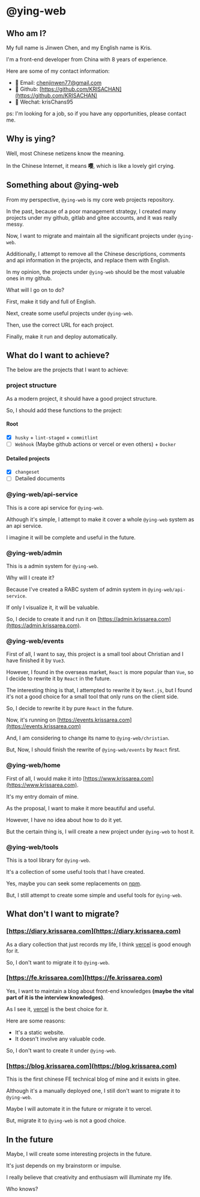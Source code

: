 # @ying-web

## Who am I?

My full name is Jinwen Chen, and my English name is Kris.

I'm a front-end developer from China with 8 years of experience.

Here are some of my contact information:

-   📧 Email: [chenjinwen77@gmail.com](mailto:chenjinwen77@gmail.com)
-   🐙 Github: [https://github.com/KRISACHAN](https://github.com/KRISACHAN)
-   💬 Wechat: krisChans95

ps: I'm looking for a job, so if you have any opportunities, please contact me.

## Why is **ying**?

Well, most Chinese netizens know the meaning.

In the Chinese Internet, it means **嘤**, which is like a lovely girl crying.

## Something about @ying-web

From my perspective, `@ying-web` is my core web projects repository.

In the past, because of a poor management strategy, I created many projects under my github, gitlab and gitee accounts, and it was really messy.

Now, I want to migrate and maintain all the significant projects under `@ying-web`.

Additionally, I attempt to remove all the Chinese descriptions, comments and api information in the projects, and replace them with English.

In my opinion, the projects under `@ying-web` should be the most valuable ones in my github.

What will I go on to do?

First, make it tidy and full of English.

Next, create some useful projects under `@ying-web`.

Then, use the correct URL for each project.

Finally, make it run and deploy automatically.

## What do I want to achieve?

The below are the projects that I want to achieve:

### project structure

As a modern project, it should have a good project structure.

So, I should add these functions to the project:

#### Root

-   [x] `husky` + `lint-staged` + `commitlint`
-   [ ] `Webhook` (Maybe github actions or vercel or even others) + `Docker`

#### Detailed projects

-   [x] `changeset`
-   [ ] Detailed documents

### @ying-web/api-service

This is a core api service for `@ying-web`.

Although it's simple, I attempt to make it cover a whole `@ying-web` system as an api service.

I imagine it will be complete and useful in the future.

### @ying-web/admin

This is a admin system for `@ying-web`.

Why will I create it?

Because I've created a RABC system of admin system in `@ying-web/api-service`.

If only I visualize it, it will be valuable.

So, I decide to create it and run it on [https://admin.krissarea.com](https://admin.krissarea.com).

### @ying-web/events

First of all, I want to say, this project is a small tool about Christian and I have finished it by `Vue3`.

However, I found in the overseas market, `React` is more popular than `Vue`, so I decide to rewrite it by `React` in the future.

The interesting thing is that, I attempted to rewrite it by `Next.js`, but I found it's not a good choice for a small tool that only runs on the client side.

So, I decide to rewrite it by pure `React` in the future.

Now, it's running on [https://events.krissarea.com](https://events.krissarea.com)

And, I am considering to change its name to `@ying-web/christian`.

But, Now, I should finish the rewrite of `@ying-web/events` by `React` first.

### @ying-web/home

First of all, I would make it into [https://www.krissarea.com](https://www.krissarea.com).

It's my entry domain of mine.

As the proposal, I want to make it more beautiful and useful.

However, I have no idea about how to do it yet.

But the certain thing is, I will create a new project under `@ying-web` to host it.

### @ying-web/tools

This is a tool library for `@ying-web`.

It's a collection of some useful tools that I have created.

Yes, maybe you can seek some replacements on [npm](https://www.npmjs.com).

But, I still attempt to create some simple and useful tools for `@ying-web`.

## What don't I want to migrate?

### [https://diary.krissarea.com](https://diary.krissarea.com)

As a diary collection that just records my life, I think [vercel](https://vercel.com) is good enough for it.

So, I don't want to migrate it to `@ying-web`.

### [https://fe.krissarea.com](https://fe.krissarea.com)

Yes, I want to maintain a blog about front-end knowledges **(maybe the vital part of it is the interview knowledges)**.

As I see it, [vercel](https://vercel.com) is the best choice for it.

Here are some reasons:

-   It's a static website.
-   It doesn't involve any valuable code.

So, I don't want to create it under `@ying-web`.

### [https://blog.krissarea.com](https://blog.krissarea.com)

This is the first chinese FE technical blog of mine and it exists in gitee.

Although it's a manually deployed one, I still don't want to migrate it to `@ying-web`.

Maybe I will automate it in the future or migrate it to vercel.

But, migrate it to `@ying-web` is not a good choice.

## In the future

Maybe, I will create some interesting projects in the future.

It's just depends on my brainstorm or impulse.

I really believe that creativity and enthusiasm will illuminate my life.

Who knows?
